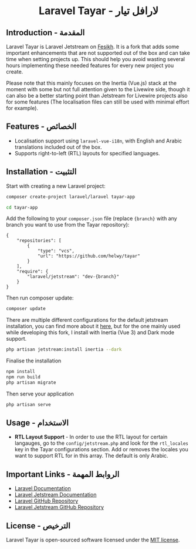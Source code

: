 <div align="center">

# Laravel Tayar - لارافل تيار

</div>

## Introduction - المقدمة

Laravel Tayar is Laravel Jetstream on [Fesikh](https://en.wikipedia.org/wiki/Fesikh). It is a fork that adds some important enhancements that are not supported out of the box and can take time when setting projects up. This should help you avoid wasting several hours implementing these needed features for every new project you create. 

Please note that this mainly focuses on the Inertia (Vue.js) stack at the moment with some but not full attention given to the Livewire side, though it can also be a better starting point than Jetstream for Livewire projects also for some features (The localisation files can still be used with minimal effort for example).

## Features - الخصائص

- Localisation support using `laravel-vue-i18n`, with English and Arabic translations included out of the box.
- Supports right-to-left (RTL) layouts for specified languages.

## Installation - التثبيت

Start with creating a new Laravel project:

```bash
composer create-project laravel/laravel tayar-app

cd tayar-app
```

Add the following to your `composer.json` file (replace `{branch}` with any branch you want to use from the Tayar repository):

```
{
    "repositories": [
        {
            "type": "vcs",
            "url": "https://github.com/helwy/tayar"
        }
    ],
    "require": {
        "laravel/jetstream": "dev-{branch}"
    }
}
```

Then run composer update:

```bash
composer update
```

There are multiple different configurations for the default jetstream installation, you can find more about it [here](https://jetstream.laravel.com/installation.html), but for the one mainly used while developing this fork, I install with Inertia (Vue 3) and Dark mode support.

```bash
php artisan jetstream:install inertia --dark
```

Finalise the installation

```bash
npm install
npm run build
php artisan migrate
```

Then serve your application

```bash
php artisan serve
```

## Usage - الاستخدام

- **RTL Layout Support** - In order to use the RTL layout for certain langauges, go to the `config/jetstream.php` and look for the `rtl_locales` key in the Tayar configurations section. Add or removes the locales you want to support RTL for in this array. The default is only Arabic.

## Important Links - الروابط المهمة

- [Laravel Documentation](https://laravel.com/)
- [Laravel Jetstream Documentation](https://jetstream.laravel.com)
- [Laravel GitHub Repository](https://github.com/laravel/laravel)
- [Laravel Jetstream GitHub Repository](https://github.com/laravel/jetstream)

## License - الترخيص

Laravel Tayar is open-sourced software licensed under the [MIT license](LICENSE.md).

